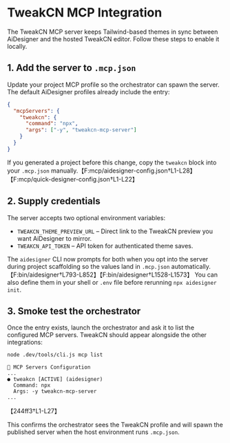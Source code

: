# TweakCN MCP Integration

The TweakCN MCP server keeps Tailwind-based themes in sync between AiDesigner and the hosted TweakCN editor. Follow these steps to enable it locally.

## 1. Add the server to `.mcp.json`

Update your project MCP profile so the orchestrator can spawn the server. The default AiDesigner profiles already include the entry:

```json
{
  "mcpServers": {
    "tweakcn": {
      "command": "npx",
      "args": ["-y", "tweakcn-mcp-server"]
    }
  }
}
```

If you generated a project before this change, copy the `tweakcn` block into your `.mcp.json` manually.【F:mcp/aidesigner-config.json†L1-L28】【F:mcp/quick-designer-config.json†L1-L22】

## 2. Supply credentials

The server accepts two optional environment variables:

- `TWEAKCN_THEME_PREVIEW_URL` – Direct link to the TweakCN preview you want AiDesigner to mirror.
- `TWEAKCN_API_TOKEN` – API token for authenticated theme saves.

The `aidesigner` CLI now prompts for both when you opt into the server during project scaffolding so the values land in `.mcp.json` automatically.【F:bin/aidesigner†L793-L852】【F:bin/aidesigner†L1528-L1573】 You can also define them in your shell or `.env` file before rerunning `npx aidesigner init`.

## 3. Smoke test the orchestrator

Once the entry exists, launch the orchestrator and ask it to list the configured MCP servers. TweakCN should appear alongside the other integrations:

```bash
node .dev/tools/cli.js mcp list
```

```
📡 MCP Servers Configuration
...
● tweakcn [ACTIVE] (aidesigner)
  Command: npx
  Args: -y tweakcn-mcp-server
...
```

【244ff3†L1-L27】

This confirms the orchestrator sees the TweakCN profile and will spawn the published server when the host environment runs `.mcp.json`.
